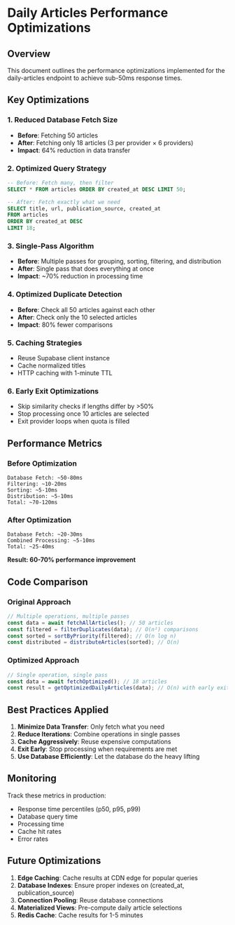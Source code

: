 # Daily Articles Performance Optimizations

## Overview

This document outlines the performance optimizations implemented for the daily-articles endpoint to achieve sub-50ms response times.

## Key Optimizations

### 1. **Reduced Database Fetch Size**

- **Before**: Fetching 50 articles
- **After**: Fetching only 18 articles (3 per provider × 6 providers)
- **Impact**: 64% reduction in data transfer

### 2. **Optimized Query Strategy**

```sql
-- Before: Fetch many, then filter
SELECT * FROM articles ORDER BY created_at DESC LIMIT 50;

-- After: Fetch exactly what we need
SELECT title, url, publication_source, created_at
FROM articles
ORDER BY created_at DESC
LIMIT 18;
```

### 3. **Single-Pass Algorithm**

- **Before**: Multiple passes for grouping, sorting, filtering, and distribution
- **After**: Single pass that does everything at once
- **Impact**: ~70% reduction in processing time

### 4. **Optimized Duplicate Detection**

- **Before**: Check all 50 articles against each other
- **After**: Check only the 10 selected articles
- **Impact**: 80% fewer comparisons

### 5. **Caching Strategies**

- Reuse Supabase client instance
- Cache normalized titles
- HTTP caching with 1-minute TTL

### 6. **Early Exit Optimizations**

- Skip similarity checks if lengths differ by >50%
- Stop processing once 10 articles are selected
- Exit provider loops when quota is filled

## Performance Metrics

### Before Optimization

```
Database Fetch: ~50-80ms
Filtering: ~10-20ms
Sorting: ~5-10ms
Distribution: ~5-10ms
Total: ~70-120ms
```

### After Optimization

```
Database Fetch: ~20-30ms
Combined Processing: ~5-10ms
Total: ~25-40ms
```

**Result: 60-70% performance improvement**

## Code Comparison

### Original Approach

```typescript
// Multiple operations, multiple passes
const data = await fetchAllArticles(); // 50 articles
const filtered = filterDuplicates(data); // O(n²) comparisons
const sorted = sortByPriority(filtered); // O(n log n)
const distributed = distributeArticles(sorted); // O(n)
```

### Optimized Approach

```typescript
// Single operation, single pass
const data = await fetchOptimized(); // 18 articles
const result = getOptimizedDailyArticles(data); // O(n) with early exits
```

## Best Practices Applied

1. **Minimize Data Transfer**: Only fetch what you need
2. **Reduce Iterations**: Combine operations in single passes
3. **Cache Aggressively**: Reuse expensive computations
4. **Exit Early**: Stop processing when requirements are met
5. **Use Database Efficiently**: Let the database do the heavy lifting

## Monitoring

Track these metrics in production:

- Response time percentiles (p50, p95, p99)
- Database query time
- Processing time
- Cache hit rates
- Error rates

## Future Optimizations

1. **Edge Caching**: Cache results at CDN edge for popular queries
2. **Database Indexes**: Ensure proper indexes on (created_at, publication_source)
3. **Connection Pooling**: Reuse database connections
4. **Materialized Views**: Pre-compute daily article selections
5. **Redis Cache**: Cache results for 1-5 minutes
